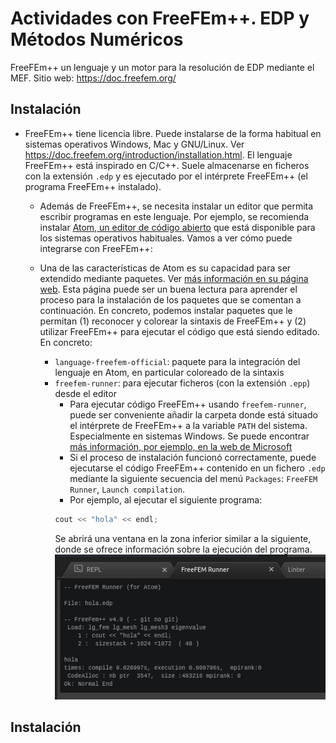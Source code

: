 # Actividades con FreeFEm++. EDP y Métodos Numéricos

FreeFEm++ un lenguaje y un motor para la resolución de EDP mediante el
MEF. Sitio web: <https://doc.freefem.org/>

## Instalación

- FreeFEm++ tiene licencia libre. Puede instalarse de la forma habitual en sistemas operativos Windows, Mac y GNU/Linux. Ver <https://doc.freefem.org/introduction/installation.html>. El lenguaje FreeFEm++ está inspirado en C/C++. Suele almacenarse en ficheros con la extensión `.edp` y es ejecutado por el intérprete FreeFEm++ (el programa FreeFEm++ instalado).

    - Además de FreeFEm++, se necesita instalar un editor que permita escribir programas en este lenguaje. Por ejemplo, se recomienda instalar [Atom, un editor de código abierto](https://atom.io/) que está disponible para los sistemas operativos habituales. Vamos a ver cómo puede integrarse con FreeFEm++:

    - Una de las características de Atom es su capacidad para ser extendido mediante paquetes. Ver [más información en su página web](https://flight-manual.atom.io/using-atom/sections/atom-packages/). Esta página puede ser un buena lectura para aprender el proceso para la instalación de los paquetes que se comentan a continuación. En concreto, podemos instalar paquetes que le permitan (1) reconocer y colorear la sintaxis de FreeFEm++ y (2) utilizar FreeFEm++ para ejecutar el código que está siendo editado. En concreto:
      - `language-freefem-official`: paquete para la integración del
        lenguaje en Atom, en particular coloreado de la sintaxis
      - `freefem-runner`: para ejecutar ficheros (con la extensión `.epp`) desde el editor
        - Para ejecutar código FreeFEm++ usando `freefem-runner`, puede ser conveniente añadir la carpeta donde está situado el intérprete de FreeFEm++ a la variable `PATH` del sistema. Especialmente en sistemas Windows. Se puede encontrar [más información, por ejemplo, en la web de Microsoft](https://docs.microsoft.com/es-es/previous-versions/office/developer/sharepoint-2010/ee537574(v=office.14)/)
        - Si el proceso de instalación funcionó correctamente, puede ejecutarse el código FreeFEm++ contenido en un fichero `.edp` mediante la siguiente secuencia del menú `Packages`: `FreeFEM Runner`, `Launch compilation`.
        - Por ejemplo, al ejecutar el siguiente programa:
        ```C++
        cout << "hola" << endl;
        ```
        Se abrirá una ventana en la zona inferior similar a la siguiente, donde se ofrece información sobre la ejecución del programa.
        ![Ejemplo de salida de FreeFEm++](img/salida-ff.png)

## Instalación
